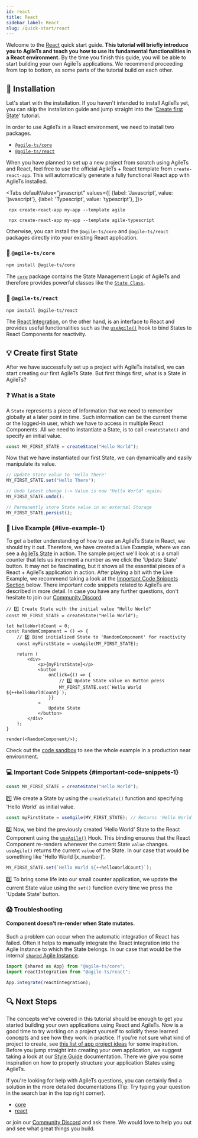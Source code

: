 ```yaml
---
id: react
title: React
sidebar_label: React
slug: /quick-start/react
---
```


Welcome to the [React](https://www.reactjs.org) quick start guide. 
**This tutorial will briefly introduce you to AgileTs
and teach you how to use its fundamental functionalities in a React environment.**
By the time you finish this guide, you will be able to start building your own AgileTs applications.
We recommend proceeding from top to bottom, as some parts of the tutorial build on each other.

## 🔽 Installation

Let's start with the installation. If you haven't intended to install AgileTs yet,
you can skip the installation guide and jump straight into the '[Create first State](#-create-first-state)' tutorial.

In order to use AgileTs in a React environment, we need to install two packages.
- [`@agile-ts/core`](#-agile-tscore)
- [`@agile-ts/react`](#-agile-tsreact)

When you have planned to set up a new project from scratch using AgileTs and React,
feel free to use the official AgileTs + React template from `create-react-app`.
This will automatically generate a fully functional React app with AgileTs installed.

<Tabs
defaultValue="javascript"
values={[
{label: 'Javascript', value: 'javascript'},
{label: 'Typescript', value: 'typescript'},
]}>
<TabItem value="javascript">

     npx create-react-app my-app --template agile

   </TabItem>
  <TabItem value="typescript">

     npx create-react-app my-app --template agile-typescript

  </TabItem>
</Tabs>

Otherwise, you can install the `@agile-ts/core` and `@agile-ts/react` packages directly 
into your existing React application.

### 📁 `@agile-ts/core`

```bash npm2yarn
npm install @agile-ts/core 
```
The [`core`](../packages/core/Introduction.md) package contains the State Management Logic of AgileTs
and therefore provides powerful classes like the [`State Class`](../packages/core/api/state/Introduction.md).

### 📂 `@agile-ts/react`

```bash npm2yarn
npm install @agile-ts/react 
```
The [React Integration](../packages/react/Introduction.md), on the other hand, 
is an interface to React and provides useful functionalities
such as the [`useAgile()`](../packages/react/api/Hooks.md#useagile) hook 
to bind States to React Components for reactivity.

## 💡 Create first State

After we have successfully set up a project with AgileTs installed, 
we can start creating our first AgileTs State.
But first things first, what is a State in AgileTs?

### ❓ What is a State

A `State` represents a piece of Information that we need to remember globally at a later point in time.
Such information can be the current theme or the logged-in user,
which we have to access in multiple React Components.
All we need to instantiate a State, is to call `createState()` and specify an initial value.
```ts
const MY_FIRST_STATE = createState("Hello World");
```
Now that we have instantiated our first State, 
we can dynamically and easily manipulate its value.
```ts
// Update State value to 'Hello There'
MY_FIRST_STATE.set("Hello There");

// Undo latest change (-> Value is now "Hello World" again)
MY_FIRST_STATE.undo();

// Permanently store State value in an external Storage
MY_FIRST_STATE.persist();
```


### 🔴 Live Example {#live-example-1}

To get a better understanding of how to use an AgileTs State in React, we should try it out.
Therefore, we have created a Live Example, 
where we can see a [AgileTs State](../packages/core/api/state/Introduction.md) in action.
The sample project we'll look at is a small counter 
that lets us increment a number as we click the 'Update State' button.
It may not be fascinating, 
but it shows all the essential pieces of a React + AgileTs application in action.
After playing a bit with the Live Example, 
we recommend taking a look at the [Important Code Snippets Section](#important-code-snippets-1) below.
There important code snippets related to AgileTs are described in more detail.
In case you have any further questions, 
don't hesitate to join our [Community Discord](https://discord.gg/T9GzreAwPH).
```tsx live
// 1️⃣ Create State with the initial value "Hello World"
const MY_FIRST_STATE = createState("Hello World");

let helloWorldCount = 0;
const RandomComponent = () => {
    // 2️⃣ Bind initialized State to 'RandomComponent' for reactivity
    const myFirstState = useAgile(MY_FIRST_STATE);

    return (
        <div>
            <p>{myFirstState}</p>
            <button
                onClick={() => {
                    // 3️⃣ Update State value on Button press
                    MY_FIRST_STATE.set(`Hello World ${++helloWorldCount}`);
                }}
            >
                Update State
            </button>
        </div>
    );
}

render(<RandomComponent/>);
```
Check out the [code sandbox](https://codesandbox.io/s/agilets-first-state-f12cz) 
to see the whole example in a production near environment.

### 💻 Important Code Snippets {#important-code-snippets-1}

```ts
const MY_FIRST_STATE = createState("Hello World");
```
1️⃣ We create a State by using the `createState()` function 
and specifying 'Hello World' as initial value.

```ts
const myFirstState = useAgile(MY_FIRST_STATE); // Returns 'Hello World [x_number]'
```
️2️⃣ Now, we bind the previously created 'Hello World' State to the React Component 
using the [`useAgile()`](../packages/react/api/Hooks.md#useagile) Hook.
This binding ensures that the React Component re-renders whenever the current State `value` changes.
`useAgile()` returns the current `value` of the State. 
In our case that would be something like 'Hello World [x_number]'.

```ts
MY_FIRST_STATE.set(`Hello World ${++helloWorldCount}`);
```
3️⃣ To bring some life into our small counter application,
we update the current State value using the `set()` function 
every time we press the 'Update State' button.

### 😱 Troubleshooting

#### Component doesn't re-render when State mutates.
Such a problem can occur when the automatic integration of React has failed.
Often it helps to manually integrate the React integration into the Agile Instance to which the State belongs. 
In our case that would be the internal [`shared` Agile Instance](../packages/core/api/agile-instance/Introduction.md#-shared-agile-instance).
```ts
import {shared as App} from "@agile-ts/core";
import reactIntegration from "@agile-ts/react";

App.integrate(reactIntegration);
```

## 🔍 Next Steps

The concepts we've covered in this tutorial should be enough to get you started building
your own applications using React and AgileTs. 
Now is a good time to try working on a project yourself to solidify 
these learned concepts and see how they work in practice.
If you're not sure what kind of project to create, 
see [this list of app project ideas](https://github.com/florinpop17/app-ideas) for some inspiration.
Before you jump straight into creating your own application, 
we suggest taking a look at our [Style Guide](../main/StyleGuides.md) documentation.
There we give you some inspiration on 
how to properly structure your application States using AgileTs.

If you're looking for help with AgileTs questions, 
you can certainly find a solution in the more detailed documentations
(Tip: Try typing your question in the search bar in the top right corner).
- [core](../packages/core/Introduction.md)
- [react](../packages/react/Introduction.md)

or join our [Community Discord](https://discord.gg/T9GzreAwPH) and ask there.
We would love to help you out and see what great things you build.
